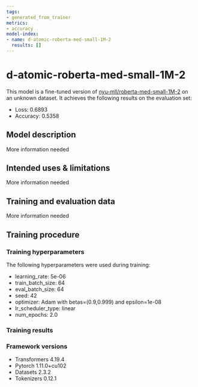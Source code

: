 ```yaml
---
tags:
- generated_from_trainer
metrics:
- accuracy
model-index:
- name: d-atomic-roberta-med-small-1M-2
  results: []
---
```


<!-- This model card has been generated automatically according to the information the Trainer had access to. You
should probably proofread and complete it, then remove this comment. -->

# d-atomic-roberta-med-small-1M-2

This model is a fine-tuned version of [nyu-mll/roberta-med-small-1M-2](https://huggingface.co/nyu-mll/roberta-med-small-1M-2) on an unknown dataset.
It achieves the following results on the evaluation set:
- Loss: 0.6893
- Accuracy: 0.5358

## Model description

More information needed

## Intended uses & limitations

More information needed

## Training and evaluation data

More information needed

## Training procedure

### Training hyperparameters

The following hyperparameters were used during training:
- learning_rate: 5e-06
- train_batch_size: 64
- eval_batch_size: 64
- seed: 42
- optimizer: Adam with betas=(0.9,0.999) and epsilon=1e-08
- lr_scheduler_type: linear
- num_epochs: 2.0

### Training results



### Framework versions

- Transformers 4.19.4
- Pytorch 1.11.0+cu102
- Datasets 2.3.2
- Tokenizers 0.12.1
